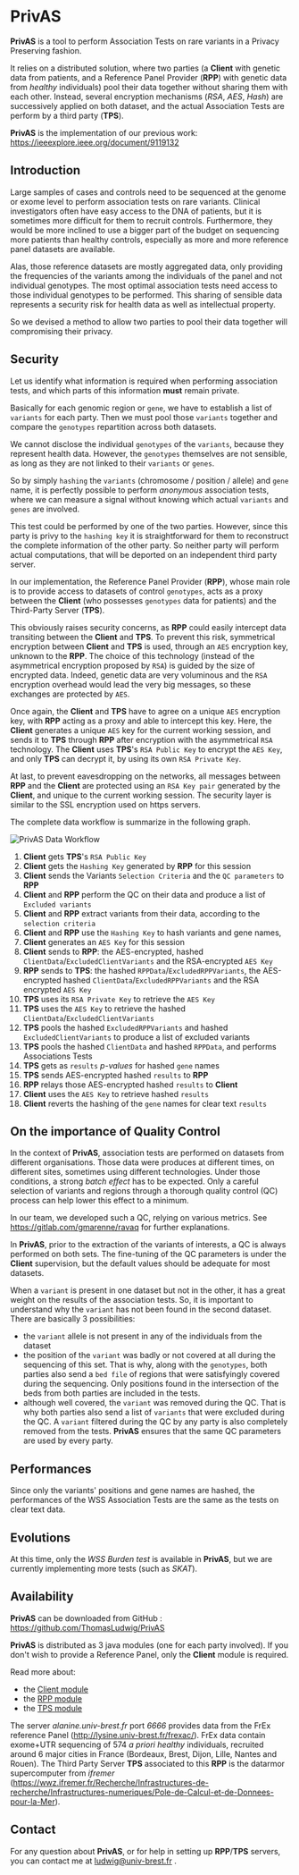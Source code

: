 # PrivAS

**PrivAS** is a tool to perform Association Tests on rare variants in a Privacy Preserving fashion.

It relies on a distributed solution, where two parties (a **Client** with genetic data from patients, and a Reference Panel Provider (**RPP**) with genetic data from *healthy* individuals) pool their data together without sharing them with each other. Instead, several encryption mechanisms (*RSA*, *AES*, *Hash*) are successively applied on both dataset, and the actual Association Tests are perform by a third party (**TPS**).

**PrivAS** is the implementation of our previous work: <https://ieeexplore.ieee.org/document/9119132>

## Introduction

Large samples of cases and controls need to be sequenced at the genome or exome level to perform association tests on rare variants. Clinical investigators often have easy access to the DNA of patients, but it is sometimes more difficult for them to recruit controls. Furthermore, they would be more inclined to use a bigger part of the budget on sequencing more patients than healthy controls, especially as more and more reference panel datasets are available.

Alas, those reference datasets are mostly aggregated data, only providing the frequencies of the variants among the individuals of the panel and not individual genotypes. The most optimal association tests need access to those individual genotypes to be performed. This sharing of sensible data represents a security risk for health data as well as intellectual property.

So we devised a method to allow two parties to pool their data together will compromising their privacy.

## Security

Let us identify what information is required when performing association tests, and which parts of this information **must** remain private.

Basically for each genomic region or `gene`, we have to establish a list of `variants` for each party. Then we must pool those `variants` together and compare the `genotypes` repartition across both datasets.

We cannot disclose the individual `genotypes` of the `variants`, because they represent health data. However, the `genotypes` themselves are not sensible, as long as they are not linked to their `variants` or `genes`.

So by simply `hashing` the `variants` (chromosome / position / allele)  and `gene` name, it is perfectly possible to perform *anonymous* association tests, where we can measure a signal without knowing which actual `variants` and `genes` are involved.

This test could be performed by one of the two parties. However, since this party is privy to the `hashing key` it is straightforward for them to reconstruct the complete information of the other party. So neither party will perform actual computations, that will be deported on an independent third party server.

In our implementation, the Reference Panel Provider (**RPP**), whose main role is to provide access to datasets of control `genotypes`, acts as a proxy between the **Client** (who possesses `genotypes` data for patients) and the Third-Party Server (**TPS**).

This obviously raises security concerns, as **RPP** could easily intercept data transiting between the **Client** and **TPS**. To prevent this risk, symmetrical encryption between **Client** and **TPS** is used, through an `AES` encryption key, unknown to the **RPP**. The choice of this technology (instead of the asymmetrical encryption proposed by `RSA`) is guided by the size of encrypted data. Indeed, genetic data are very voluminous and the `RSA` encryption overhead would lead the very big messages, so these exchanges are protected by `AES`. 

Once again, the **Client** and **TPS** have to agree on a unique `AES` encryption key, with **RPP** acting as a proxy and able to intercept this key. Here, the **Client** generates a unique `AES` key for the current working session, and sends it to **TPS** through **RPP** after encryption with the asymmetrical `RSA` technology. The **Client** uses **TPS**'s `RSA Public Key` to encrypt the `AES Key`, and only **TPS** can decrypt it, by using its own `RSA Private Key`.

At last, to prevent eavesdropping on the networks, all messages between **RPP** and the **Client** are protected using an `RSA Key pair` generated by the **Client**, and unique to the current working session. The security layer is similar to the SSL encryption used on https servers.

The complete data workflow is summarize in the following graph.

![PrivAS Data Workflow](http://lysine.univ-brest.fr/privas/equations.png)
 
1. **Client** gets **TPS**'s `RSA Public Key`
2. **Client** gets the `Hashing Key` generated by **RPP** for this session
3. **Client** sends the Variants `Selection Criteria` and the `QC parameters` to **RPP**
4. **Client** and **RPP** perform the QC on their data and produce a list of `Excluded variants`
5. **Client** and **RPP** extract variants from their data, according to the `selection criteria`
6. **Client** and **RPP** use the `Hashing Key` to hash variants and gene names,
7. **Client** generates an `AES Key` for this session
8. **Client** sends to **RPP**: the AES-encrypted, hashed `ClientData`/`ExcludedClientVariants` and the RSA-encrypted `AES Key`
9. **RPP** sends to **TPS**: the hashed `RPPData`/`ExcludedRPPVariants`, the AES-encrypted hashed `ClientData`/`ExcludedRPPVariants` and the RSA encrypted `AES Key`
10. **TPS** uses its `RSA Private Key` to retrieve the `AES Key`
11. **TPS** uses the `AES Key` to retrieve the hashed `ClientData`/`ExcludedClientVariants`
12. **TPS** pools the hashed `ExcludedRPPVariants` and hashed `ExcludedClientVariants` to produce a list of excluded variants
13. **TPS** pools the hashed `ClientData` and hashed `RPPData`, and performs Associations Tests
14. **TPS** gets as `results` *p-values* for hashed `gene` names
15. **TPS** sends AES-encrypted hashed `results` to **RPP**
16. **RPP** relays those AES-encrypted hashed `results` to **Client**
17. **Client** uses the `AES Key` to retrieve hashed `results`
18. **Client** reverts the hashing of the `gene` names for clear text `results`

## On the importance of Quality Control

In the context of **PrivAS**, association tests are performed on datasets from different organisations. Those data were produces at different times, on different sites, sometimes using different technologies. Under those conditions, a strong *batch effect* has to be expected. Only a careful selection of variants and regions through a thorough quality control (QC) process can help lower this effect to a minimum.

In our team, we developed such a QC, relying on various metrics. See <https://gitlab.com/gmarenne/ravaq> for further explanations.

In **PrivAS**, prior to the extraction of the variants of interests, a QC is always performed on both sets. The fine-tuning of the QC parameters is under the **Client** supervision, but the default values should be adequate for most datasets.

When a `variant` is present in one dataset but not in the other, it has a great weight on the results of the association tests. So, it is important to understand why the `variant` has not been found in the second dataset. There are basically 3 possibilities:
- the `variant` allele is not present in any of the individuals from the dataset
- the position of the `variant` was badly or not covered at all during the sequencing of this set. That is why, along with the `genotypes`, both parties also send a `bed file` of regions that were satisfyingly covered during the sequencing. Only positions found in the intersection of the beds from both parties are included in the tests.
- although well covered, the `variant` was removed during the QC. That is why both parties also send a list of `variants` that were excluded during the QC. A `variant` filtered during the QC by any party is also completely removed from the tests. **PrivAS** ensures that the same QC parameters are used by every party.

## Performances

Since only the variants' positions and gene names are hashed, the performances of the WSS Association Tests are the same as the tests on clear text data. 

## Evolutions

At this time, only the *WSS Burden test* is available in **PrivAS**, but we are currently implementing more tests (such as *SKAT*).

## Availability 

**PrivAS** can be downloaded from GitHub : <https://github.com/ThomasLudwig/PrivAS>

**PrivAS** is distributed as 3 java modules (one for each party involved). If you don't wish to provide a Reference Panel, only the **Client** module is required.

Read more about: 
- the [Client module](Client)
- the [RPP module](RPP)
- the [TPS module](TPS)

The server *alanine.univ-brest.fr* port *6666* provides data from the FrEx reference Panel (<http://lysine.univ-brest.fr/frexac/>). FrEx data contain exome+UTR sequencing of 574 *a priori healthy* individuals, recruited around 6 major cities in France (Bordeaux, Brest, Dijon, Lille, Nantes and Rouen). The Third Party Server **TPS** associated to this **RPP** is the datarmor supercomputer from *ifremer* (<https://wwz.ifremer.fr/Recherche/Infrastructures-de-recherche/Infrastructures-numeriques/Pole-de-Calcul-et-de-Donnees-pour-la-Mer>). 

## Contact

For any question about **PrivAS**, or for help in setting up **RPP**/**TPS** servers, you can contact me at ludwig@univ-brest.fr .

